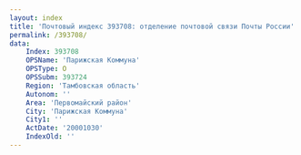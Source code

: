 ```yaml
---
layout: index
title: 'Почтовый индекс 393708: отделение почтовой связи Почты России'
permalink: /393708/
data:
    Index: 393708
    OPSName: 'Парижская Коммуна'
    OPSType: О
    OPSSubm: 393724
    Region: 'Тамбовская область'
    Autonom: ''
    Area: 'Первомайский район'
    City: 'Парижская Коммуна'
    City1: ''
    ActDate: '20001030'
    IndexOld: ''
---
```

